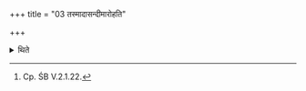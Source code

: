 +++
title = "03 तस्मादासन्दीमारोहति"

+++

<details><summary>थिते</summary>

3. From it (the he-goat-skin) he ascends upon the throne.[^1]   

[^1]: Cp. ŚB V.2.1.22.  
</details>
